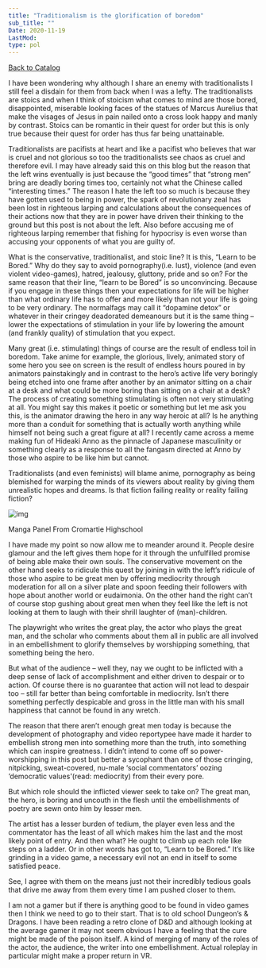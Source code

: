```yaml
---
title: "Traditionalism is the glorification of boredom"
sub_title: ""
Date: 2020-11-19
LastMod:
type: pol
---
```


[Back to Catalog](https://otaking.xyz/index.html)

I have been wondering why although I share an enemy with traditionalists I still feel a disdain for them from back when I was a lefty. The traditionalists are stoics and when I think of stoicism what comes to mind are those bored, disappointed, miserable looking faces of the statues of Marcus Aurelius that make the visages of Jesus in pain nailed onto a cross look happy and manly by contrast. Stoics can be romantic in their quest for order but this is only true because their quest for order has thus far being unattainable.

Traditionalists are pacifists at heart and like a pacifist who believes that war is cruel and not glorious so too the traditionalists see chaos as cruel and therefore evil. I may have already said this on this blog but the reason that the left wins eventually is just because the “good times” that “strong men” bring are deadly boring times too, certainly not what the Chinese called “interesting times.” The reason I hate the left too so much is because they have gotten used to being in power, the spark of revolutionary zeal has been lost in righteous larping and calculations about the consequences of their actions now that they are in power have driven their thinking to the ground but this post is not about the left. Also before accusing me of righteous larping remember that fishing for hypocrisy is even worse than accusing your opponents of what you are guilty of.

What is the conservative, traditionalist, and stoic line? It is this, “Learn to be Bored.” Why do they say to avoid pornography(i.e. lust), violence (and even violent video-games), hatred, jealousy, gluttony, pride and so on? For the same reason that their line, “learn to be Bored” is so unconvincing. Because if you engage in these things then your expectations for life will be higher than what ordinary life has to offer and more likely than not your life is going to be very ordinary. The normalfags may call it “dopamine detox” or whatever in their cringey deadorated demeanours but it is the same thing – lower the expectations of stimulation in your life by lowering the amount (and frankly quality) of stimulation that you expect.

Many great (i.e. stimulating) things of course are the result of endless toil in boredom. Take anime for example, the glorious, lively, animated story of some hero you see on screen is the result of endless hours poured in by animators painstakingly and in contrast to the hero’s active life very boringly being etched into one frame after another by an animator sitting on a chair at a desk and what could be more boring than sitting on a chair at a desk? The process of creating something stimulating is often not very stimulating at all. You might say this makes it poetic or something but let me ask you this, is the animator drawing the hero in any way heroic at all? Is he anything more than a conduit for something that is actually worth anything while himself not being such a great figure at all? I recently came across a meme making fun of Hideaki Anno as the pinnacle of Japanese masculinity or something clearly as a response to all the fangasm directed at Anno by those who aspire to be like him but cannot.

Traditionalists (and even feminists) will blame anime, pornography as being blemished for warping the minds of its viewers about reality by giving them unrealistic hopes and dreams. Is that fiction failing reality or reality failing fiction?

![img](https://www.sosbrigade.club/wp-content/uploads/2020/11/cromartie-highschool-hopes-and-dreams-300x166.jpg)

Manga Panel From Cromartie Highschool

I have made my point so now allow me to meander around it. People desire glamour and the left gives them hope for it through the unfulfilled promise of being able make their own souls. The conservative movement on the other hand seeks to ridicule this quest by joining in with the left’s ridicule of those who aspire to be great men by offering mediocrity through moderation for all on a silver plate and spoon feeding their followers with hope about another world or eudaimonia. On the other hand the right can’t of course stop gushing about great men when they feel like the left is not looking at them to laugh with their shrill laughter of (man)-children.

The playwright who writes the great play, the actor who plays the great man, and the scholar who comments about them all in public are all involved in an embellishment to glorify themselves by worshipping something, that something being the hero.

But what of the audience – well they, nay we ought to be inflicted with a deep sense of lack of accomplishment and either driven to despair or to action. Of course there is no guarantee that action will not lead to despair too – still far better than being comfortable in mediocrity. Isn’t there something perfectly despicable and gross in the little man with his small happiness that cannot be found in any wretch.

The reason that there aren’t enough great men today is because the development of photography and video reportypee have made it harder to embellish strong men into something more than the truth, into something which can inspire greatness. I didn’t intend to come off so power-worshipping in this post but better a sycophant than one of those cringing, nitpicking, sweat-covered, nu-male ‘social commentators’ oozing ‘democratic values'(read: mediocrity) from their every pore.

But which role should the inflicted viewer seek to take on? The great man, the hero, is boring and uncouth in the flesh until the embellishments of poetry are sewn onto him by lesser men.

The artist has a lesser burden of tedium, the player even less and the commentator has the least of all which makes him the last and the most likely point of entry. And then what? He ought to climb up each role like steps on a ladder. Or in other words has got to, “Learn to be Bored.” It’s like grinding in a video game, a necessary evil not an end in itself to some satisfied peace.

See, I agree with them on the means just not their incredibly tedious goals that drive me away from them every time I am pushed closer to them.

I am not a gamer but if there is anything good to be found in video games then I think we need to go to their start. That is to old school Dungeon’s & Dragons. I have been reading a retro clone of D&D and although looking at the average gamer it may not seem obvious I have a feeling that the cure might be made of the poison itself. A kind of merging of many of the roles of the actor, the audience, the writer into one embellishment. Actual roleplay in particular might make a proper return in VR.

